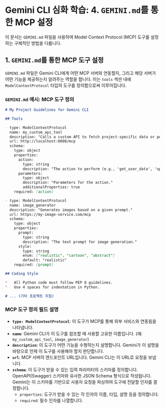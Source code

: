 # Gemini CLI 심화 학습: 4. `GEMINI.md`를 통한 MCP 설정

이 문서는 `GEMINI.md` 파일을 사용하여 Model Context Protocol (MCP) 도구를 설정하는 구체적인 방법을 다룹니다.

## 1. `GEMINI.md`를 통한 MCP 도구 설정

`GEMINI.md` 파일은 Gemini CLI에게 어떤 MCP 서버와 연동할지, 그리고 해당 서버가 어떤 기능을 제공하는지 알려주는 역할을 합니다. 이는 `tools` 섹션 내에 `ModelContextProtocol` 타입의 도구를 정의함으로써 이루어집니다.

### `GEMINI.md` 예시: MCP 도구 정의

```markdown
# My Project Guidelines for Gemini CLI

## Tools

- type: ModelContextProtocol
  name: my_custom_api_tool
  description: "Calls a custom API to fetch project-specific data or perform actions."
  url: http://localhost:8080/mcp
  schema:
    type: object
    properties:
      action:
        type: string
        description: "The action to perform (e.g., 'get_user_data', 'update_status')."
      parameters:
        type: object
        description: "Parameters for the action."
        additionalProperties: true
    required: [action]

- type: ModelContextProtocol
  name: image_generator
  description: "Generates images based on a given prompt."
  url: https://my-image-service.com/mcp
  schema:
    type: object
    properties:
      prompt:
        type: string
        description: "The text prompt for image generation."
      style:
        type: string
        enum: ["realistic", "cartoon", "abstract"]
        default: "realistic"
    required: [prompt]

## Coding Style

*   All Python code must follow PEP 8 guidelines.
*   Use 4 spaces for indentation in Python.

# ... (기타 프로젝트 지침)
```

### MCP 도구 정의 필드 설명

*   **`type: ModelContextProtocol`**: 이 도구가 MCP를 통해 외부 서비스와 연동됨을 나타냅니다.
*   **`name`**: Gemini CLI가 이 도구를 참조할 때 사용할 고유한 이름입니다. (예: `my_custom_api_tool`, `image_generator`)
*   **`description`**: 이 도구가 어떤 기능을 수행하는지 설명합니다. Gemini가 이 설명을 바탕으로 언제 이 도구를 사용해야 할지 판단합니다.
*   **`url`**: MCP 서버의 엔드포인트 URL입니다. Gemini CLI는 이 URL로 요청을 보냅니다.
*   **`schema`**: 이 도구가 받을 수 있는 입력 파라미터의 스키마를 정의합니다. OpenAPI(Swagger) 스키마와 유사한 JSON Schema 형식으로 작성됩니다. Gemini는 이 스키마를 기반으로 사용자 요청을 파싱하여 도구에 전달할 인자를 결정합니다.
    *   `properties`: 도구가 받을 수 있는 각 인자의 이름, 타입, 설명 등을 정의합니다.
    *   `required`: 필수 인자를 나열합니다.



